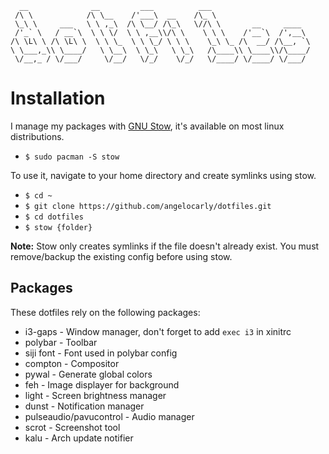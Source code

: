       __              __         ___          ___                      
     /\ \            /\ \__    /'___\  __    /\_ \                     
     \_\ \     ___   \ \ ,_\  /\ \__/ /\_\   \//\ \       __     ____  
     /'_` \   / __`\  \ \ \/  \ \ ,__\\/\ \    \ \ \    /'__`\  /',__\ 
    /\ \L\ \ /\ \L\ \  \ \ \_  \ \ \_/ \ \ \    \_\ \_ /\  __/ /\__, `\
    \ \___,_\\ \____/   \ \__\  \ \_\   \ \_\   /\____\\ \____\\/\____/
     \/__,_ / \/___/     \/__/   \/_/    \/_/   \/____/ \/____/ \/___/ 
                                                                   

# Installation
I manage my packages with [GNU Stow](https://www.gnu.org/software/stow/), it's available on most linux distributions.
- `$ sudo pacman -S stow`

To use it, navigate to your home directory and create symlinks using stow.
- `$ cd ~`
- `$ git clone https://github.com/angelocarly/dotfiles.git`
- `$ cd dotfiles`
- `$ stow {folder}`

**Note:** Stow only creates symlinks if the file doesn't already exist. You must remove/backup the existing config before using stow.

## Packages 
These dotfiles rely on the following packages:
* i3-gaps - Window manager, don't forget to add `exec i3` in xinitrc
* polybar - Toolbar
* siji font - Font used in polybar config
* compton - Compositor
* pywal - Generate global colors
* feh - Image displayer for background
* light - Screen brightness manager
* dunst - Notification manager
* pulseaudio/pavucontrol - Audio manager
* scrot - Screenshot tool
* kalu - Arch update notifier
